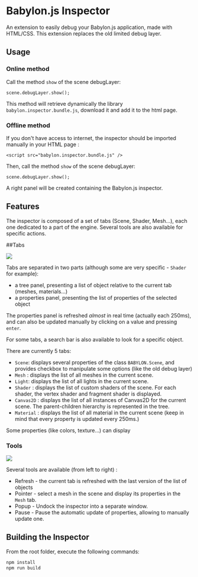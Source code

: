 # Babylon.js Inspector

An extension to easily debug your Babylon.js application, made with HTML/CSS.
This extension replaces the old limited debug layer.

## Usage
### Online method
Call the method `show` of the scene debugLayer: 
```
scene.debugLayer.show();
```
This method will retrieve dynamically the library `babylon.inspector.bundle.js`, download it and add
it to the html page.

### Offline method
If you don't have access to internet, the inspector should be imported manually in your HTML page :
```
<script src="babylon.inspector.bundle.js" />
``` 
Then, call the method `show` of the scene debugLayer: 
```
scene.debugLayer.show();
```

A right panel will be created containing the Babylon.js inspector.

## Features

The inspector is composed of a set of tabs (Scene, Shader, Mesh...), each one dedicated to a part of 
the engine. Several tools are also available for specific actions.

##Tabs 

![](screens/tab_mesh.jpg)

Tabs are separated in two parts (although some are very specific - `Shader` for example): 
* a tree panel, presenting a list of object relative to the current tab (meshes, materials...)
* a properties panel, presenting the list of properties of the selected object

The properties panel is refreshed *almost* in real time (actually each 250ms), 
and can also be updated manually by clicking on a value and pressing `enter`.

For some tabs, a search bar is also available to look for a specific object.

There are currently 5 tabs: 
* `Scene`: displays several properties of the class `BABYLON.Scene`, and provides checkbox to 
manipulate some options (like the old debug layer)
* `Mesh` : displays the list of all meshes in the current scene. 
* `Light`: displays the list of all lights in the current scene. 
* `Shader` : displays the list of custom shaders of the scene. For each shader, the vertex shader and fragment shader is displayed.
* `Canvas2D` : displays the list of all instances of Canvas2D for the current scene. The parent-children hierarchy is represented in the tree.
* `Material` : displays the list of all material in the current scene (keep in mind that every property is updated every 250ms.)

Some properties (like colors, texture...) can display 
### Tools
![](screens/tools.jpg)

Several tools are available (from left to right) : 
* Refresh - the current tab is refreshed with the last version of the list of objects
* Pointer - select a mesh in the scene and display its properties in the `Mesh` tab.
* Popup - Undock the inspector into a separate window.
* Pause - Pause the automatic update of properties, allowing to manually update one.

## Building the Inspector

From the root folder, execute the following commands:

```sh
npm install
npm run build
```
